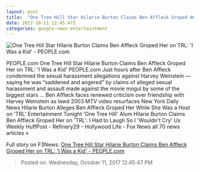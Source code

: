 ```yaml
---
layout: post
title:  "One Tree Hill Star Hilarie Burton Claims Ben Affleck Groped Her on TRL: 'I Was a Kid' - PEOPLE.com"
date: 2017-10-11 12:45:47Z
categories: google-news-entertaintment
---
```


![One Tree Hill Star Hilarie Burton Claims Ben Affleck Groped Her on TRL: 'I Was a Kid' - PEOPLE.com](http://peopledotcom.files.wordpress.com/2017/10/affleck-burton-1-2000.jpg?crop=0px%2C0px%2C2000px%2C1050px&resize=1200%2C630)

PEOPLE.com One Tree Hill Star Hilarie Burton Claims Ben Affleck Groped Her on TRL: 'I Was a Kid' PEOPLE.com Just hours after Ben Affleck condemned the sexual harassment allegations against Harvey Weinstein — saying he was “saddened and angered” by claims of alleged sexual harassment and assault made against the movie mogul by some of the biggest stars ... Ben Affleck faces renewed criticism over friendship with Harvey Weinstein as lewd 2003 MTV video resurfaces New York Daily News Hilarie Burton Alleges Ben Affleck Groped Her While She Was a Host on 'TRL' Entertainment Tonight 'One Tree Hill' Alum Hilarie Burton Claims Ben Affleck Groped Her on 'TRL': I Had to Laugh So I 'Wouldn't Cry' Us Weekly HuffPost - Refinery29 - Hollywood Life - Fox News all 70 news articles »


Full story on F3News: [One Tree Hill Star Hilarie Burton Claims Ben Affleck Groped Her on TRL: 'I Was a Kid' - PEOPLE.com](http://www.f3nws.com/n/zTbfmH)

> Posted on: Wednesday, October 11, 2017 12:45:47 PM
